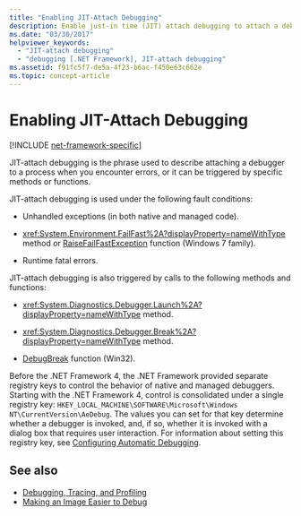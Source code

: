```yaml
---
title: "Enabling JIT-Attach Debugging"
description: Enable just-in time (JIT) attach debugging to attach a debugger to a process when you encounter errors. It can be triggered by certain methods or functions.
ms.date: "03/30/2017"
helpviewer_keywords:
  - "JIT-attach debugging"
  - "debugging [.NET Framework], JIT-attach debugging"
ms.assetid: f91fc5f7-de5a-4f23-b6ac-f450e63c662e
ms.topic: concept-article
---
```

# Enabling JIT-Attach Debugging

[!INCLUDE [net-framework-specific](../includes/net-framework-specific.md)]

JIT-attach debugging is the phrase used to describe attaching a debugger to a process when you encounter errors, or it can be triggered by specific methods or functions.

 JIT-attach debugging is used under the following fault conditions:

- Unhandled exceptions (in both native and managed code).

- <xref:System.Environment.FailFast%2A?displayProperty=nameWithType> method or [RaiseFailFastException](/windows/win32/api/errhandlingapi/nf-errhandlingapi-raisefailfastexception) function (Windows 7 family).

- Runtime fatal errors.

 JIT-attach debugging is also triggered by calls to the following methods and functions:

- <xref:System.Diagnostics.Debugger.Launch%2A?displayProperty=nameWithType> method.

- <xref:System.Diagnostics.Debugger.Break%2A?displayProperty=nameWithType> method.

- [DebugBreak](/windows/win32/api/debugapi/nf-debugapi-debugbreak) function (Win32).

 Before the .NET Framework 4, the .NET Framework provided separate registry keys to control the behavior of native and managed debuggers. Starting with the .NET Framework 4, control is consolidated under a single registry key: `HKEY_LOCAL_MACHINE\SOFTWARE\Microsoft\Windows NT\CurrentVersion\AeDebug`. The values you can set for that key determine whether a debugger is invoked, and, if so, whether it is invoked with a dialog box that requires user interaction. For information about setting this registry key, see [Configuring Automatic Debugging](/windows/win32/debug/configuring-automatic-debugging).

## See also

- [Debugging, Tracing, and Profiling](index.md)
- [Making an Image Easier to Debug](making-an-image-easier-to-debug.md)
